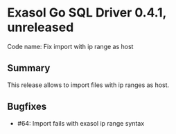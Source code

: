 # Exasol Go SQL Driver 0.4.1, unreleased

Code name: Fix import with ip range as host

## Summary

This release allows to import files with ip ranges as host.

## Bugfixes

* #64: Import fails with exasol ip range syntax
